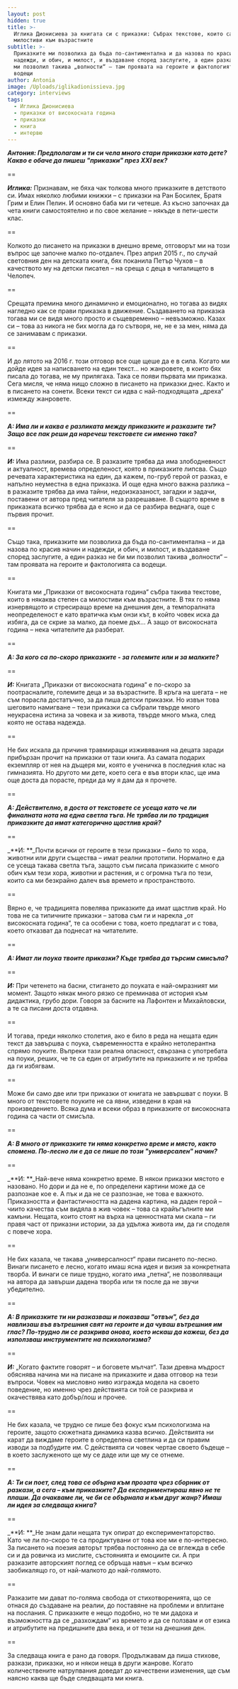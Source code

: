 ```yaml
---
layout: post
hidden: true
title: >-
  Иглика Дионисиева за книгата си с приказки: Събрах текстове, които са
  милостиви към възрастните
subtitle: >-
  Приказките ми позволиха да бъда по-сантиментална и да назова по красив начин и
  надежди, и обич, и милост, и въздаване според заслугите, а един разказ не би
  ми позволил такива „волности“ – там проявата на героите и фактологията са
  водещи
author: Antonia
image: /Uploads/iglikadionissieva.jpg
category: interviews
tags:
  - Иглика Дионисиева
  - приказки от високосната година
  - приказки
  - книга
  - интервю
---
```

_**Антония: Предполагам и ти си чела много стари приказки като дете? Какво е обаче да пишеш "приказки" през XXI век?**_

\==

_**Иглика:**_ Признавам, не бяха чак толкова много приказките в детството си. Имах няколко любими книжки – с приказки на Ран Босилек, Братя Грим и Елин Пелин. И основно баба ми ги четеше. Аз късно започнах да чета книги самостоятелно и по свое желание – някъде в пети-шести клас.

\==

Колкото до писането на приказки в днешно време, отговорът ми на този въпрос ще започне малко по-отдалеч. През април 2015 г., по случай световния ден на детската книга, бях поканила Петър Чухов – в качеството му на детски писател – на среща с деца в читалището в Челопеч. 

\==

Срещата премина много динамично и емоционално, но тогава аз видях нагледно как се прави приказка в движение. Създаването на приказка тогава ми се видя много просто и същевременно – невъзможно. Казах си – това аз никога не бих могла да го сътворя, не, не е за мен, няма да се занимавам с приказки. 

\==

И до лятото на 2016 г. този отговор все още щеше да е в сила. Когато ми дойде идея за написването на един текст... но жанровете, в които бях писала до тогава, не му прилягаха. Така се появи първата ми приказка. Сега мисля, че няма нищо сложно в писането на приказки днес. Както и в писането на сонети. Всеки текст си идва с най-подходящата „дреха“ измежду жанровете. 

\==

_**А: Има ли и каква е разликата между приказките и разказите ти? Защо все пак реши да наречеш текстовете си именно така?**_

\==

_**И:**_ Има разлики, разбира се. В разказите трябва да има злободневност и актуалност, времева определеност, която в приказките липсва. Също речевата характеристика на един, да кажем, по-груб герой от разказ, е напълно неуместна в една приказка. И още една много важна разлика – в разказите трябва да има тайни, недоизказаност, загадки и задачи, поставени от автора пред читателя за разрешаване. В същото време в приказката всичко трябва да е ясно и да се разбира веднага, още с първия прочит. 

\==

Също така, приказките ми позволиха да бъда по-сантиментална – и да назова по красив начин и надежди, и обич, и милост, и въздаване според заслугите, а един разказ не би ми позволил такива „волности“ – там проявата на героите и фактологията са водещи.

\==

Книгата ми „Приказки от високосната година“ събра такива текстове, които в някаква степен са милостиви към възрастните. В тях го няма изнервящото и стресиращо време на днешния ден, а темпоралната неопределеност е като вратичка към онзи кът, в който човек иска да избяга, да се скрие за малко, да поеме дъх... А защо от високосната година – нека читателите да разберат.

\==

_**А: За кого са по-скоро приказките - за големите или и за малките?**_

\==

_**И:**_ Книгата „Приказки от високосната година“ е по-скоро за поотрасналите, големите деца и за възрастните. В кръга на шегата – не съм порасла достатъчно, за да пиша детски приказки. Но извън това шеговито намигване – тези приказки са събрали твърде много неукрасена истина за човека и за живота, твърде много мъка, след която не остава надежда. 

\==

Не бих искала да причиня травмиращи изживявания на децата заради прибързан прочит на приказки от тази книга. Аз самата подарих екземпляр от нея на дъщеря ми, която е ученичка в последния клас на гимназията. Но другото ми дете, което сега е във втори клас, ще има още доста да порасте, преди да му я дам да я прочете.

\==

_**А: Действително, в доста от текстовете се усеща като че ли финалната нота на една светла тъга. Не трябва ли по традиция приказките да имат категорично щастлив край?**_

\==

_**И: **_Почти всички от героите в тези приказки – било то хора, животни или други същества – имат реални прототипи. Нормално е да се усеща такава светла тъга, защото съм писала приказките с много обич към тези хора, животни и растения, и с огромна тъга по тези, които са ми безкрайно далеч във времето и пространството. 

\==

Вярно е, че традицията повелява приказките да имат щастлив край. Но това не са типичните приказки – затова съм ги и нарекла „от високосната година“, те са особени с това, което предлагат и с това, което отказват да поднесат на читателите.

\==

_**А: Имат ли поука твоите приказки? Къде трябва да търсим смисъла?**_

\==

_**И:**_ При четенето на басни, стигането до поуката е най-омразният ми момент. Защото някак много рязко се преминава от история към дидактика, грубо дори. Говоря за басните на Лафонтен и Михайловски, а те са писани доста отдавна. 

\==

И тогава, преди няколко столетия, ако е било в реда на нещата един текст да завършва с поука, съвременността е крайно нетолерантна спрямо поуките. Въпреки тази реална опасност, свързана с употребата на поуки, реших, че те са един от атрибутите на приказките и не трябва да ги избягвам. 

\==

Може би само две или три приказки от книгата не завършват с поуки. В много от текстовете поуките не са явни, изведени в края на произведението. Всяка дума и всеки образ в приказките от високосната година са части от смисъла.

\==

_**А: В много от приказките ти няма конкретно време и място, както спомена. По-лесно ли е да се пише по този "универсален" начин?**_

\==

_**И: **_Най-вече няма конкретно време. В някои приказки мястото е назовано. Но дори и да не е, по определени картини може да се разпознае кое е. А пък и да не се разпознае, не това е важното. Приказността и фантастичността на дадена картина, на даден герой – чиито качества съм видяла в жив човек – това са крайъгълните ми камъни. Нещата, които стоят на върха на ценностната ми скала – ги правя част от приказни истории, за да удължа живота им, да ги споделя с повече хора.

\==

Не бих казала, че такава „универсалност“ прави писането по-лесно. Винаги писането е лесно, когато имаш ясна идея и визия за конкретната творба. И винаги се пише трудно, когато има „петна“, не позволяващи на автора да завърши дадена творба или тя после да не звучи убедително.

\==

_**А: В приказките ти ни разказваш и показваш "отвън", без да навлизаш във вътрешния свят на героите и да чуваш вътрешния им глас? По-трудно ли се разкрива онова, което искаш да кажеш, без да използваш инструментите на психологизма?**_

\==

_**И:**_ „Когато фактите говорят – и боговете мълчат“. Тази древна мъдрост обяснява начина ми на писане на приказките и дава отговор на тези въпроси. Човек на мисловно ниво изгражда модела на своето поведение, но именно чрез действията си той се разкрива и окачествява като добър/лош и прочее. 

\==

Не бих казала, че трудно се пише без фокус към психологизма на героите, защото сюжетната динамика казва всичко. Действията ни карат да виждаме героите в определена светлина и да си правим изводи за подбудите им. С действията си човек чертае своето бъдеще – в което заслуженото ще му се даде или ще му се отнеме.

\==

_**А: Ти си поет, след това се обърна към прозата чрез сборник от разкази, а сега – към приказките? Да експериментираш явно не те плаши. Да очакваме ли, че би се обърнала и към друг жанр? Имаш ли идея за следваща книга?**_

\==

_**И: **_Не знам дали нещата тук опират до експериментаторство. Като че ли по-скоро те са продиктувани от това кое ми е по-интересно. За писането на поезия авторът трябва постоянно да се вглежда в себе си и да ровичка из мислите, състоянията и емоциите си. А при разказите авторският поглед се обръща навън – към всичко заобикалящо го, от най-малкото до най-голямото. 

\==

Разказите ми дават по-голяма свобода от стихотворенията, що се отнася до създаване на реалии, до поставяне на проблеми и вплитане на послания. С приказките е нещо подобно, но те ми дадоха и възможността да се „разхождам“ из времето и да се ползвам и от езика и атрибутите на предишните два века, и от тези на днешния ден.

\==

За следваща книга е рано да говоря. Продължавам да пиша стихове, разкази, приказки, но и някои неща в други жанрове. Когато количествените натрупвания доведат до качествени изменения, ще съм наясно каква ще бъде следващата ми книга.
